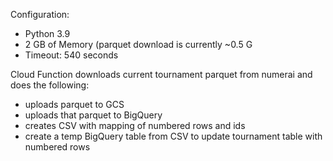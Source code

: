 Configuration:
- Python 3.9
- 2 GB of Memory (parquet download is currently ~0.5 G
- Timeout: 540 seconds 

Cloud Function downloads current tournament parquet from numerai and does the following:
- uploads parquet to GCS
- uploads that parquet to BigQuery
- creates CSV with mapping of numbered rows and ids
- create a temp BigQuery table from CSV to update tournament table with numbered rows
